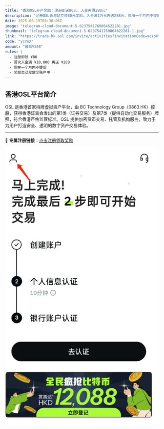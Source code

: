 ```yaml
---
title: "香港OSL开户奖励：注册即送80元，入金再得288元"
description: "注册OSL香港站立领80元奖励，入金满1万元再送288元，仅限一个月内不提现用户。"
date: 2025-06-19T08:30:06Z
image: "telegram-cloud-document-5-6237541760864622281.jpg"
thumbnail: "telegram-cloud-document-5-6237541760864622281-1.jpg"
link: "https://trade-hk.osl.com/invite/activities?invitationCode=ycYoX"
code: "ycYoX"
amount: "最高¥368"
rules: |
  - 注册即领 ¥80
  - 首次入金满 ¥10,000 再送 ¥288
  - 需在一个月内不提现
  - 奖励自动发放至账户中
---
```


## 香港OSL平台简介

OSL 是香港首家持牌虚拟资产平台，由 BC Technology Group（0863.HK）控股，获得香港证监会发出的第1类（证券交易）及第7类（提供自动化交易服务）牌照，符合香港严格监管标准。OSL 提供加密货币交易、托管及机构服务，致力于为用户打造安全、透明的数字资产交易体验。

---

📌 **专属注册链接**：[点击注册领取奖励](https://trade-hk.osl.com/invite/activities?invitationCode=ycYoX)

![OSL注册开户](telegram-cloud-document-5-6237541760864622408.jpg)
